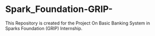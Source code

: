 # Spark_Foundation-GRIP-
This Repository is created for the Project On Basic Banking System  in Sparks Foundation (GRIP) Internship.
